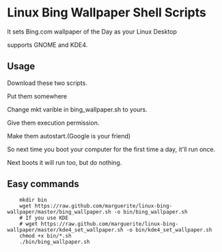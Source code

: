 # Linux Bing Wallpaper Shell Scripts

It sets Bing.com wallpaper of the Day as your Linux Desktop

supports GNOME and KDE4.

## Usage

Download these two scripts. 

Put them somewhere 

Change mkt varible in bing_wallpaper.sh to yours.

Give them execution permission.

Make them autostart.(Google is your friend)

So next time you boot your computer for the first time a day, it'll run once. 

Next boots it will run too, but do nothing.

## Easy commands

		mkdir bin
		wget https://raw.github.com/marguerite/linux-bing-wallpaper/master/bing_wallpaper.sh -o bin/bing_wallpaper.sh
		# If you use KDE
		# wget https://raw.github.com/marguerite/linux-bing-wallpaper/master/kde4_set_wallpaper.sh -o bin/kde4_set_wallpaper.sh
		chmod +x bin/*.sh
		./bin/bing_wallpaper.sh

